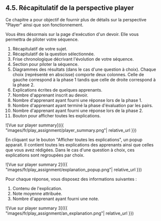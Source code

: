 ## 4.5. Récapitulatif de la perspective player

Ce chapitre a pour objectif de fournir plus de détails sur la perspective "Player" ainsi que son fonctionnement.

Vous êtes désormais sur la page d'exécution d'un devoir. Elle vous permettra de piloter votre séquence.
1. Récapitulatif de votre sujet.
2. Récapitulatif de la question sélectionnée.
3. Frise chronologique décrivant l'évolution de votre séquence.
4. Section pour piloter la séquence.
5. Diagrammes des résultats (dans le cas d'une question à choix). Chaque choix (représenté en abscisse) comporte deux colonnes. Celle de gauche correspond à la phase 1 tandis que celle de droite correspond à la phase 2.
6. Explications écrites de quelques apprenants.
7. Nombre d'apprenant inscrit au devoir.
8. Nombre d'apprenant ayant fourni une réponse lors de la phase 1.
9. Nombre d'apprenant ayant terminé la phase d'évaluation par les pairs.
10. Nombre d'apprenant ayant fourni une réponse lors de la phase 2.
11. Bouton pour afficher toutes les explications.

![Vue sur player summary]({{ "images/fr/play_assignment/player_summary.png"| relative_url }})

En cliquant sur le bouton "Afficher toutes les explications", un popup apparait. Il contient toutes les explications des apprenants ainsi que celles que vous avez rédigées. Dans le cas d'une question à choix, ces explications sont regroupées par choix.

![Vue sur player summary 2]({{ "images/fr/play_assignment/explanation_popup.png"| relative_url }})

Pour chaque réponse, vous disposez des informations suivantes :
1. Contenu de l'explication.
2. Note moyenne attribuée.
3. Nombre d'apprenant ayant fourni une note.


![Vue sur player summary 3]({{ "images/fr/play_assignment/an_explanation.png"| relative_url }})
